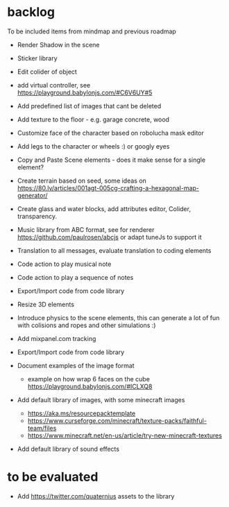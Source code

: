 # backlog
To be included items from mindmap and previous roadmap


- Render Shadow in the scene
- Sticker library
- Edit colider of object  
- add virtual controller, see https://playground.babylonjs.com/#C6V6UY#5
- Add predefined list of images that cant be deleted
- Add texture to the floor - e.g. garage concrete, wood
- Customize face of the character based on robolucha mask editor
- Add legs to the character or wheels :) or googly eyes

- Copy and Paste Scene elements - does it make sense for a single element?
- Create terrain based on seed, some ideas on https://80.lv/articles/001agt-005cg-crafting-a-hexagonal-map-generator/
- Create glass and water blocks, add attributes editor, Colider, transparency.

- Music library from ABC format, see for renderer https://github.com/paulrosen/abcjs or adapt tuneJs to support it
- Translation to all messages, evaluate translation to coding elements
- Code action to play musical note
- Code action to play a sequence of notes 
- Export/Import code from code library
- Resize 3D elements
- Introduce physics to the scene elements, this can generate a lot of fun with colisions and ropes and other simulations :)

- Add mixpanel.com tracking
- Export/Import code from code library
- Document examples of the image format
  - example on how wrap 6 faces on the cube https://playground.babylonjs.com/#ICLXQ8

- Add default library of images, with some minecraft images
    - https://aka.ms/resourcepacktemplate
    - https://www.curseforge.com/minecraft/texture-packs/faithful-team/files
    - https://www.minecraft.net/en-us/article/try-new-minecraft-textures

- Add default library of sound effects

# to be evaluated

- Add https://twitter.com/quaternius assets to the library
